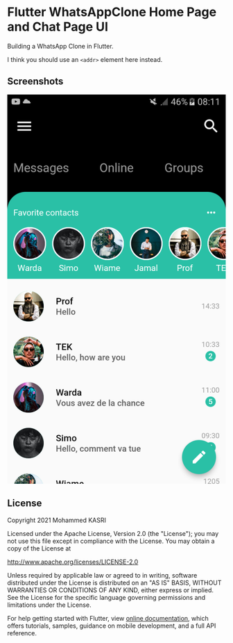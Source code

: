 # Flutter WhatsAppClone Home Page and Chat Page UI

Building a WhatsApp Clone in Flutter.

I think you should use an
`<addr>` element here instead.

## Screenshots

![alt text](https://github.com/mrkasri/whatsapp_clone/blob/master/images/avatar/screenshot.png?raw=true)


## License

Copyright 2021 Mohammed KASRI

Licensed under the Apache License, Version 2.0 (the "License");
you may not use this file except in compliance with the License.
You may obtain a copy of the License at

   http://www.apache.org/licenses/LICENSE-2.0

Unless required by applicable law or agreed to in writing, software
distributed under the License is distributed on an "AS IS" BASIS,
WITHOUT WARRANTIES OR CONDITIONS OF ANY KIND, either express or implied.
See the License for the specific language governing permissions and
limitations under the License.




For help getting started with Flutter, view 
[online documentation](https://flutter.dev/docs), which offers tutorials,
samples, guidance on mobile development, and a full API reference.
